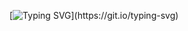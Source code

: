 [![Typing SVG](https://readme-typing-svg.demolab.com?font=Fira+Code&pause=1000&width=435&lines=Where+is+ConsoleOS+V1.1%3F;In+development...)](https://git.io/typing-svg)
